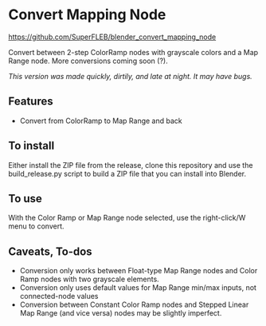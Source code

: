 # Convert Mapping Node

https://github.com/SuperFLEB/blender_convert_mapping_node

Convert between 2-step ColorRamp nodes with grayscale colors and a Map Range node. More conversions coming soon (?).

_This version was made quickly, dirtily, and late at night. It may have bugs._

## Features

* Convert from ColorRamp to Map Range and back

## To install

Either install the ZIP file from the release, clone this repository and use the
build_release.py script to build a ZIP file that you can install into Blender.

## To use

With the Color Ramp or Map Range node selected, use the right-click/W menu to convert.

## Caveats, To-dos

* Conversion only works between Float-type Map Range nodes and Color Ramp nodes with two grayscale elements.
* Conversion only uses default values for Map Range min/max inputs, not connected-node values
* Conversion between Constant Color Ramp nodes and Stepped Linear Map Range (and vice versa) nodes may be slightly imperfect.
